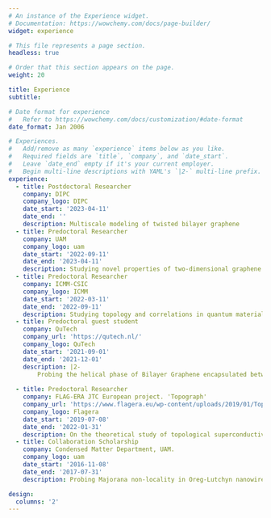 ```yaml
---
# An instance of the Experience widget.
# Documentation: https://wowchemy.com/docs/page-builder/
widget: experience

# This file represents a page section.
headless: true

# Order that this section appears on the page.
weight: 20

title: Experience
subtitle:

# Date format for experience
#   Refer to https://wowchemy.com/docs/customization/#date-format
date_format: Jan 2006

# Experiences.
#   Add/remove as many `experience` items below as you like.
#   Required fields are `title`, `company`, and `date_start`.
#   Leave `date_end` empty if it's your current employer.
#   Begin multi-line descriptions with YAML's `|2-` multi-line prefix.
experience:
  - title: Postdoctoral Researcher
    company: DIPC
    company_logo: DIPC
    date_start: '2023-04-11'
    date_end: ''
    description: Multiscale modeling of twisted bilayer graphene
  - title: Predoctoral Researcher
    company: UAM
    company_logo: uam
    date_start: '2022-09-11'
    date_end: '2023-04-11'
    description: Studying novel properties of two-dimensional graphene based-systems
  - title: Predoctoral Researcher
    company: ICMM-CSIC
    company_logo: ICMM
    date_start: '2022-03-11'
    date_end: '2022-09-11'
    description: Studying topology and correlations in quantum materials and solid state technologies
  - title: Predoctoral guest student
    company: QuTech
    company_url: 'https://qutech.nl/'
    company_logo: QuTech
    date_start: '2021-09-01'
    date_end: '2021-12-01'
    description: |2-
        Probing the helical phase of Bilayer Graphene encapsulated between TMDCs
        
  - title: Predoctoral Researcher
    company: FLAG-ERA JTC European project. 'Topograph'
    company_url: 'https://www.flagera.eu/wp-content/uploads/2019/01/TopoGraph.pdf'
    company_logo: Flagera
    date_start: '2019-07-08'
    date_end: '2022-01-31'
    description: On the theoretical study of topological superconductivity in graphene-based van der Waals heterostructures.
  - title: Collaboration Scholarship
    company: Condensed Matter Department, UAM.
    company_logo: uam
    date_start: '2016-11-08'
    date_end: '2017-07-31'
    description: Probing Majorana non-locality in Oreg-Lutchyn nanowires

design:
  columns: '2'
---
```

